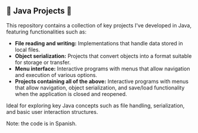 <h2>📂 Java Projects 📂</h2>

<p>This repository contains a collection of key projects I've developed in Java, featuring functionalities such as:</p>

<ul>
  <li><strong>File reading and writing:</strong> Implementations that handle data stored in local files.</li>
  <li><strong>Object serialization:</strong> Projects that convert objects into a format suitable for storage or transfer.</li>
  <li><strong>Menu interface:</strong> Interactive programs with menus that allow navigation and execution of various options.</li>
  <li><strong>Projects containing all of the above:</strong> Interactive programs with menus that allow navigation, object serialization, and save/load functionality when the application is closed and reopened.</li>
</ul>

<p>Ideal for exploring key Java concepts such as file handling, serialization, and basic user interaction structures.</p>

Note: the code is in Spanish.
